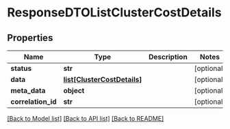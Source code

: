 # ResponseDTOListClusterCostDetails

## Properties
Name | Type | Description | Notes
------------ | ------------- | ------------- | -------------
**status** | **str** |  | [optional] 
**data** | [**list[ClusterCostDetails]**](ClusterCostDetails.md) |  | [optional] 
**meta_data** | **object** |  | [optional] 
**correlation_id** | **str** |  | [optional] 

[[Back to Model list]](../README.md#documentation-for-models) [[Back to API list]](../README.md#documentation-for-api-endpoints) [[Back to README]](../README.md)

